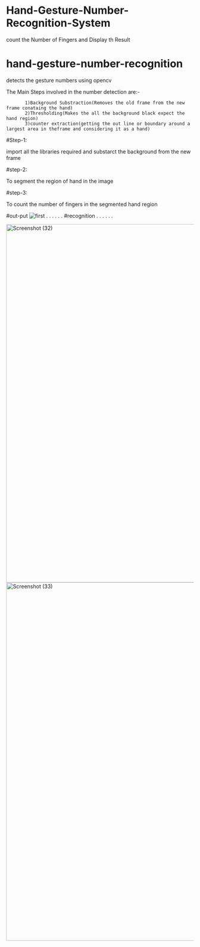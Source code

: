 # Hand-Gesture-Number-Recognition-System
count the Number of Fingers and Display th Result

# hand-gesture-number-recognition
detects the gesture numbers using opencv


The Main Steps involved in the number detection are:-

           1)Background Substraction(Removes the old frame from the new frame conataing the hand)
           2)Thresholding(Makes the all the background black expect the hand region)
           3)counter extraction(getting the out line or boundary around a largest area in theframe and considering it as a hand)
          
         
#Step-1:


  import all the libraries required and substarct the background from the new frame
  
  
  
#step-2:


  To segment the region of hand in the image
      
      
#step-3:


  To count the number of fingers in the segmented hand region
 
 
 #out-put
![first](https://user-images.githubusercontent.com/45810748/71434522-eac29b80-270a-11ea-9bbe-624176e0572e.png)
.
.
.
.
.
.
#recognition
.
.
.
.
.
.

<img width="960" alt="Screenshot (32)" src="https://user-images.githubusercontent.com/45810748/71434753-dcc14a80-270b-11ea-9464-52be92bd77f8.png">








<img width="960" alt="Screenshot (33)" src="https://user-images.githubusercontent.com/45810748/71434905-87396d80-270c-11ea-9632-eb31a7d73d00.png">

